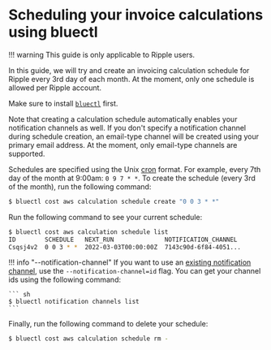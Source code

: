 # Scheduling your invoice calculations using bluectl

!!! warning
    This guide is only applicable to Ripple users.

In this guide, we will try and create an invoicing calculation schedule for Ripple every 3rd day of each month. At the moment, only one schedule is allowed per Ripple account.

Make sure to install [`bluectl`](https://alphauslabs.github.io/docs/blueapi/bluectl/) first.

Note that creating a calculation schedule automatically enables your notification channels as well. If you don't specify a notification channel during schedule creation, an email-type channel will be created using your primary email address. At the moment, only email-type channels are supported.

Schedules are specified using the Unix [cron](https://man7.org/linux/man-pages/man5/crontab.5.html) format. For example, every 7th day of the month at 9:00am: `0 9 7 * *`. To create the schedule (every 3rd of the month), run the following command:

``` sh
$ bluectl cost aws calculation schedule create "0 0 3 * *"
```

Run the following command to see your current schedule:

``` sh
$ bluectl cost aws calculation schedule list
ID        SCHEDULE   NEXT_RUN              NOTIFICATION_CHANNEL
Csqsj4v2  0 0 3 * *  2022-03-03T00:00:00Z  7143c90d-6f84-4051...
```

!!! info "--notification-channel"
    If you want to use an [existing notification channel](https://app.alphaus.cloud/ripple/notification-setting), use the `--notification-channel=id` flag. You can get your channel ids using the following command:

    ``` sh
    $ bluectl notification channels list
    ```

Finally, run the following command to delete your schedule:

``` sh
$ bluectl cost aws calculation schedule rm -
```
